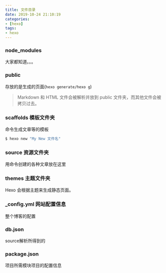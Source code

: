 ```yaml
---
title: 文件目录
date: 2019-10-24 21:10:19
categories:
- [hexo]
tags:
- hexo
---
```


### node_modules
大家都知道。。。
### public

存放的是生成的页面(`hexo generate/hexo g`)
> Markdown 和 HTML 文件会被解析并放到 public 文件夹，而其他文件会被拷贝过去。

### scaffolds 模板文件夹
命令生成文章等的模板

``` bash
$ hexo new "My New 文件名"
```
### source 资源文件夹
用命令创建的各种文章放在这里
### themes 主题文件夹
Hexo 会根据主题来生成静态页面。
### _config.yml 网站配置信息
整个博客的配置
### db.json
source解析所得到的
### package.json
项目所需模块项目的配置信息
